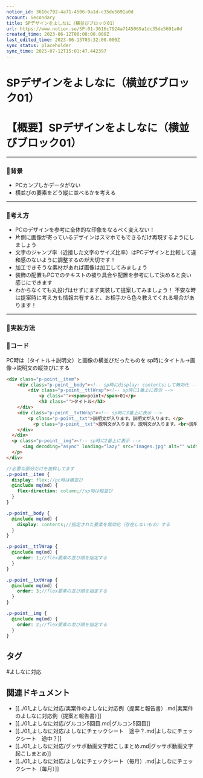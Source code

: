 ```yaml
---
notion_id: 3616c792-4a71-4506-9a1d-c35de5691a0d
account: Secondary
title: SPデザインをよしなに（横並びブロック01）
url: https://www.notion.so/SP-01-3616c7924a7145069a1dc35de5691a0d
created_time: 2023-06-12T00:08:00.000Z
last_edited_time: 2023-06-13T03:32:00.000Z
sync_status: placeholder
sync_time: 2025-07-12T15:01:47.442397
---
```

# SPデザインをよしなに（横並びブロック01）

# 【概要】SPデザインをよしなに（横並びブロック01）
---
### 🔹背景
- PCカンプしかデータがない
- 横並びの要素をどう縦に並べるかを考える
---
### 🔹考え方
- PCのデザインを参考に全体的な印象をなるべく変えない！
- 片側に画像が寄っているデザインはスマホでもできるだけ再現するようにしましょう
- 文字のジャンプ率（近接した文字のサイズ比率）はPCデザインと比較して違和感のないように調整するのが大切です！
- 加工できそうな素材があれば画像は加工してみましょう
- 装飾の配置もPCでのテキストの被り具合や配置を参考にして決めると良い感じにできます
- わからなくても丸投げはせずにまず実装して提案してみましょう！
不安な時は提案時に考え方も情報共有すると、お相手から色々教えてくれる場合があります！
---
### 🔹実装方法
### 🔹コード
PC時は（タイトル＋説明文）と画像の横並びだったものを
sp時にタイトル→画像→説明文の縦並びにする
```html
<div class="p-point__item">
	<div class="p-point__body"><!-- sp時にdisplay: contents;して無効化 -->
		<div class="p-point__ttlWrap"><!-- sp時に1番上に表示 -->
			<p class=""><span>point</span>01</p>
			<h3 class="">タイトル</h3>
    </div>
    <div class="p-point__txtWrap"><!-- sp時に3番上に表示 -->
	    <p class="p-point__txt">説明文が入ります。説明文が入ります。</p>
	      <p class="p-point__txt">説明文が入ります。説明文が入ります。<br>説明文が入ります。</p>
    </div>
  </div>
  <p class="p-point__img"><!-- sp時に2番上に表示 -->
	  <img decoding="async" loading="lazy" src="images.jpg" alt="" width="400" height="300">
  </p>
</div>
```
```scss
//必要な部分だけを抜粋してます
.p-point__item {
  display: flex;//pc時は横並び
  @include mq(md) {
    flex-direction: column;//sp時は縦並び
  }
}

.p-point__body {
  @include mq(md) {
    display: contents;//指定された要素を無効化（存在しないもの）する
  }
}

.p-point__ttlWrap {
  @include mq(md) {
    order: 1;//flex要素の並び順を指定する
  }
}

.p-point__txtWrap {
  @include mq(md) {
    order: 3;//flex要素の並び順を指定する
  }
}

.p-point__img {
  @include mq(md) {
    order: 2;//flex要素の並び順を指定する
  }
}

```

## タグ

#よしなに対応 

## 関連ドキュメント

- [[../01_よしなに対応/実案件のよしなに対応例（提案と報告書）.md|実案件のよしなに対応例（提案と報告書）]]
- [[../01_よしなに対応/グルコン5回目.md|グルコン5回目]]
- [[../01_よしなに対応/よしなにチェックシート　途中？.md|よしなにチェックシート　途中？]]
- [[../01_よしなに対応/グッサポ動画文字起こしまとめ.md|グッサポ動画文字起こしまとめ]]
- [[../01_よしなに対応/よしなにチェックシート（毎月）.md|よしなにチェックシート（毎月）]]
